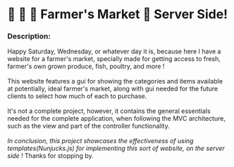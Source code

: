 # :corn: :potato: :tomato: Farmer's Market :honeybee: Server Side!

### **Description:**

Happy Saturday, Wednesday, or whatever day it is, because here I have a website for a farmer's market, specially made for getting access to fresh, farmer's own grown produce, fish, poultry, and more ! 
\
\
This website features a gui for showing the categories and items available at potentially, ideal farmer's market, along with gui needed for the future clients to select how much of each to purchase.
\
\
It's not a complete project, however, it contains the general essentials needed for the complete application, when following the MVC architecture, such as the view and part of the controller functionality.
\
\
*In conclusion, this project showcases the effectiveness of using templates(Nunjucks.js) for implementing this sort of website, on the server side !* Thanks for stopping by.
